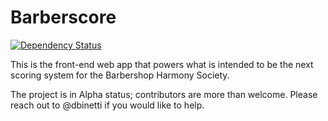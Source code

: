 # Barberscore

[![Dependency Status](https://www.versioneye.com/user/projects/58c2b41f62d60200370da721/badge.svg?style=flat-square)](https://www.versioneye.com/user/projects/58c2b41f62d60200370da721)

This is the front-end web app that powers what is intended to be the next scoring system for the Barbershop Harmony Society.

The project is in Alpha status; contributors are more than welcome.  Please reach out to @dbinetti if you would like to help.
